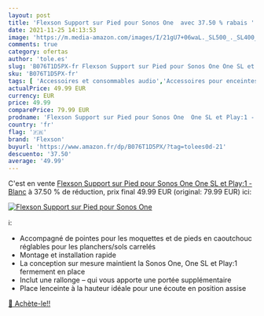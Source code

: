 ```yaml
---
layout: post
title: 'Flexson Support sur Pied pour Sonos One  avec 37.50 % rabais '
date: 2021-11-25 14:13:53
image: 'https://m.media-amazon.com/images/I/21gU7+06waL._SL500_._SL400_.jpg'
comments: true
category: ofertas
author: 'tole.es'
slug: 'B076T1D5PX-fr Flexson Support sur Pied pour Sonos One One SL et Play:1 -...'
sku: 'B076T1D5PX-fr'
tags: [ 'Accessoires et consommables audio','Accessoires pour enceintes','High-Tech','Pieds  enceintes','Univers Hi-Fi','flexson', ]
actualPrice: 49.99 EUR
currency: EUR
price: 49.99
comparePrice: 79.99 EUR
prodname: 'Flexson Support sur Pied pour Sonos One  One SL et Play:1 - Blanc'
country: 'fr'
flag: '🇫🇷'
brand: 'Flexson'
buyurl: 'https://www.amazon.fr/dp/B076T1D5PX/?tag=tolees0d-21'
descuento: '37.50'
average: '49.99'
---
```


C'est en vente [Flexson Support sur Pied pour Sonos One  One SL et Play:1 - Blanc](https://www.amazon.fr/dp/B076T1D5PX/?tag=tolees0d-21)  à  37.50 % de réduction, prix final  49.99 EUR (original: 79.99 EUR) ici:

[![Flexson Support sur Pied pour Sonos One ](https://m.media-amazon.com/images/I/21gU7+06waL._SL500_._SL400_.jpg)](https://www.amazon.fr/dp/B076T1D5PX/?tag=tolees0d-21)

ℹ️:

- Accompagné de pointes pour les moquettes et de pieds en caoutchouc réglables pour les planchers/sols carrelés
- Montage et installation rapide
- La conception sur mesure maintient la Sonos One, One SL et Play:1 fermement en place
- Inclut une rallonge – qui vous apporte une portée supplémentaire
- Place lenceinte à la hauteur idéale pour une écoute en position assise

[🛒 Achète-le!!](https://www.amazon.fr/dp/B076T1D5PX/?tag=tolees0d-21)
